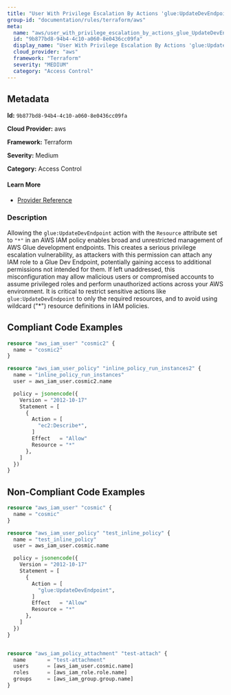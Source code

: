 ```yaml
---
title: "User With Privilege Escalation By Actions 'glue:UpdateDevEndpoint'"
group-id: "documentation/rules/terraform/aws"
meta:
  name: "aws/user_with_privilege_escalation_by_actions_glue_UpdateDevEndpoint"
  id: "9b877bd8-94b4-4c10-a060-8e0436cc09fa"
  display_name: "User With Privilege Escalation By Actions 'glue:UpdateDevEndpoint'"
  cloud_provider: "aws"
  framework: "Terraform"
  severity: "MEDIUM"
  category: "Access Control"
---
```

## Metadata

**Id:** `9b877bd8-94b4-4c10-a060-8e0436cc09fa`

**Cloud Provider:** aws

**Framework:** Terraform

**Severity:** Medium

**Category:** Access Control

#### Learn More

 - [Provider Reference](https://registry.terraform.io/providers/hashicorp/aws/latest/docs/resources/iam_user_policy#policy)

### Description

 Allowing the `glue:UpdateDevEndpoint` action with the `Resource` attribute set to `"*"` in an AWS IAM policy enables broad and unrestricted management of AWS Glue development endpoints. This creates a serious privilege escalation vulnerability, as attackers with this permission can attach any IAM role to a Glue Dev Endpoint, potentially gaining access to additional permissions not intended for them. If left unaddressed, this misconfiguration may allow malicious users or compromised accounts to assume privileged roles and perform unauthorized actions across your AWS environment. It is critical to restrict sensitive actions like `glue:UpdateDevEndpoint` to only the required resources, and to avoid using wildcard ("*") resource definitions in IAM policies.


## Compliant Code Examples
```terraform
resource "aws_iam_user" "cosmic2" {
  name = "cosmic2"
}

resource "aws_iam_user_policy" "inline_policy_run_instances2" {
  name = "inline_policy_run_instances"
  user = aws_iam_user.cosmic2.name

  policy = jsonencode({
    Version = "2012-10-17"
    Statement = [
      {
        Action = [
          "ec2:Describe*",
        ]
        Effect   = "Allow"
        Resource = "*"
      },
    ]
  })
}

```
## Non-Compliant Code Examples
```terraform
resource "aws_iam_user" "cosmic" {
  name = "cosmic"
}

resource "aws_iam_user_policy" "test_inline_policy" {
  name = "test_inline_policy"
  user = aws_iam_user.cosmic.name

  policy = jsonencode({
    Version = "2012-10-17"
    Statement = [
      {
        Action = [
          "glue:UpdateDevEndpoint",
        ]
        Effect   = "Allow"
        Resource = "*"
      },
    ]
  })
}


resource "aws_iam_policy_attachment" "test-attach" {
  name       = "test-attachment"
  users      = [aws_iam_user.cosmic.name]
  roles      = [aws_iam_role.role.name]
  groups     = [aws_iam_group.group.name]
}
```